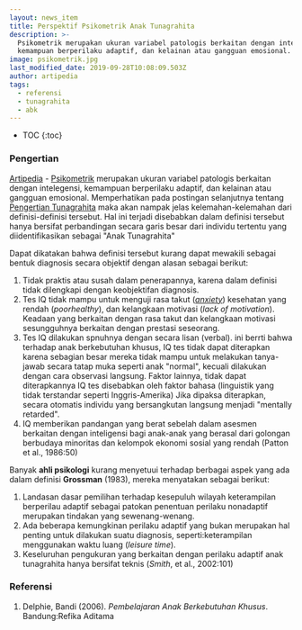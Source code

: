 ```yaml
---
layout: news_item
title: Perspektif Psikometrik Anak Tunagrahita
description: >-
  Psikometrik merupakan ukuran variabel patologis berkaitan dengan intelegensi,
  kemampuan berperilaku adaptif, dan kelainan atau gangguan emosional.
image: psikometrik.jpg
last_modified_date: 2019-09-28T10:08:09.503Z
author: artipedia
tags:
  - referensi
  - tunagrahita
  - abk
---
```

* TOC
{:toc}

### Pengertian 
[Artipedia](https://artipedia.id "Artipedia") - [Psikometrik](https://artipedia.id/artikel/perspektif-psikometrik-anak-tunagrahita  "Psikometrik") merupakan ukuran variabel patologis berkaitan dengan intelegensi, kemampuan berperilaku adaptif, dan kelainan atau gangguan emosional. Memperhatikan pada postingan selanjutnya tentang [Pengertian Tunagrahita](https://artipedia.id/teori/tunagrahita "Apa itu Tunagrahita") maka akan nampak jelas kelemahan-kelemahan dari definisi-definisi tersebut. Hal ini terjadi disebabkan dalam definisi tersebut hanya bersifat perbandingan secara garis besar dari individu tertentu yang diidentifikasikan sebagai "Anak Tunagrahita"

Dapat dikatakan bahwa definisi tersebut kurang dapat mewakili sebagai bentuk diagnosis secara objektif dengan alasan sebagai berikut:
1. Tidak praktis atau susah dalam penerapannya, karena dalam definisi tidak dilengkapi dengan keobjektifan diagnosis.
2. Tes IQ tidak mampu untuk menguji rasa takut (*[anxiety](https://en.wikipedia.org/wiki/Anxiety "anxiety")*) kesehatan yang rendah (*poorhealthy*), dan kelangkaan motivasi (*lack of motivation*). Keadaan yang berkaitan dengan rasa takut dan kelangkaan motivasi sesungguhnya berkaitan dengan prestasi seseorang.
3. Tes IQ dilakukan spnuhnya dengan secara lisan (verbal). ini berrti bahwa terhadap anak berkebutuhan khusus, IQ tes tidak dapat diterapkan karena sebagian besar mereka tidak mampu untuk melakukan tanya-jawab secara tatap muka seperti anak "normal", kecuali dilakukan dengan cara observasi langsung. Faktor lainnya, tidak dapat diterapkannya IQ tes disebabkan oleh faktor bahasa (linguistik yang tidak terstandar seperti Inggris-Amerika) Jika dipaksa diterapkan, secara otomatis individu yang bersangkutan langsung menjadi "mentally retarded".
4. IQ memberikan pandangan yang berat sebelah dalam asesmen berkaitan dengan inteligensi bagi anak-anak yang berasal dari golongan berbudaya minoritas dan kelompok ekonomi sosial yang rendah (Patton et al., 1986:50)

Banyak **ahli psikologi** kurang menyetuui terhadap berbagai aspek yang ada dalam definisi **Grossman** (1983), mereka menyatakan sebagai berikut:
1. Landasan dasar pemilihan terhadap kesepuluh wilayah keterampilan berperilau adaptif sebagai patokan penentuan perilaku nonadaptif merupakan tindakan yang sewenang-wenang.
2. Ada beberapa kemungkinan perilaku adaptif yang bukan merupakan hal penting untuk dilakukan suatu diagnosis, seperti:keterampilan menggunakan waktu luang (*leisure time*).
3. Keseluruhan pengukuran yang berkaitan dengan perilaku adaptif anak tunagrahita hanya bersifat teknis (*Smith*, et al., 2002:101)

### Referensi
1. Delphie, Bandi (2006). *Pembelajaran Anak Berkebutuhan Khusus*. Bandung:Refika Aditama
